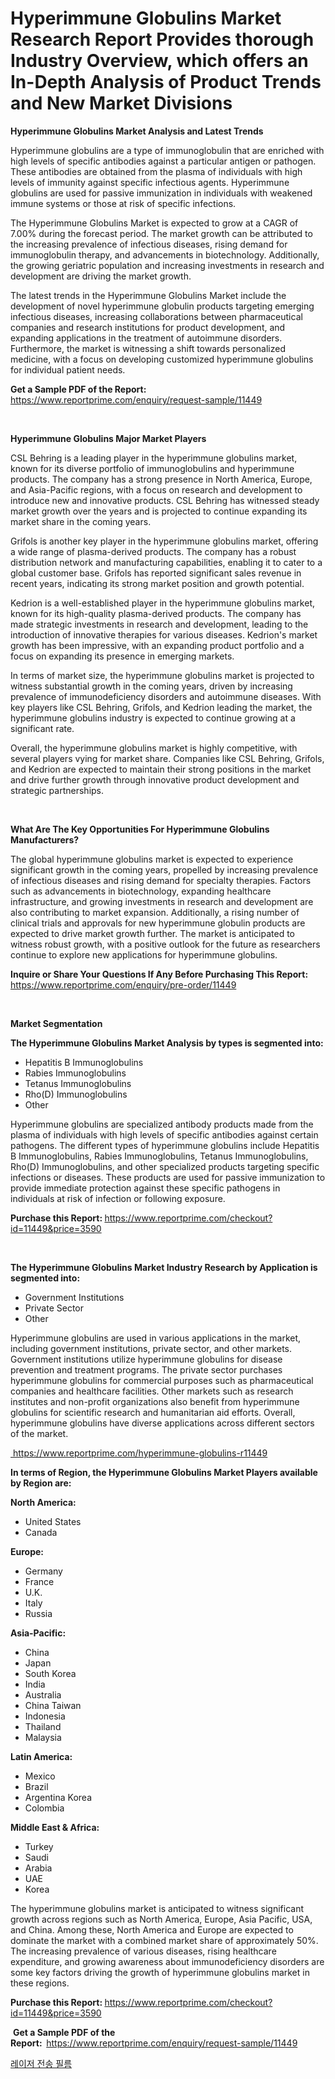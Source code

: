 <p><h1>Hyperimmune Globulins Market Research Report Provides thorough Industry Overview, which offers an In-Depth Analysis of Product Trends and New Market Divisions</h1></p><p><strong>Hyperimmune Globulins Market Analysis and Latest Trends</strong></p>
<p><p>Hyperimmune globulins are a type of immunoglobulin that are enriched with high levels of specific antibodies against a particular antigen or pathogen. These antibodies are obtained from the plasma of individuals with high levels of immunity against specific infectious agents. Hyperimmune globulins are used for passive immunization in individuals with weakened immune systems or those at risk of specific infections.</p><p>The Hyperimmune Globulins Market is expected to grow at a CAGR of 7.00% during the forecast period. The market growth can be attributed to the increasing prevalence of infectious diseases, rising demand for immunoglobulin therapy, and advancements in biotechnology. Additionally, the growing geriatric population and increasing investments in research and development are driving the market growth.</p><p>The latest trends in the Hyperimmune Globulins Market include the development of novel hyperimmune globulin products targeting emerging infectious diseases, increasing collaborations between pharmaceutical companies and research institutions for product development, and expanding applications in the treatment of autoimmune disorders. Furthermore, the market is witnessing a shift towards personalized medicine, with a focus on developing customized hyperimmune globulins for individual patient needs.</p></p>
<p><strong>Get a Sample PDF of the Report:&nbsp;</strong> <a href="https://www.reportprime.com/enquiry/request-sample/11449">https://www.reportprime.com/enquiry/request-sample/11449</a></p>
<p>&nbsp;</p>
<p><strong>Hyperimmune Globulins Major Market Players</strong></p>
<p><p>CSL Behring is a leading player in the hyperimmune globulins market, known for its diverse portfolio of immunoglobulins and hyperimmune products. The company has a strong presence in North America, Europe, and Asia-Pacific regions, with a focus on research and development to introduce new and innovative products. CSL Behring has witnessed steady market growth over the years and is projected to continue expanding its market share in the coming years.</p><p>Grifols is another key player in the hyperimmune globulins market, offering a wide range of plasma-derived products. The company has a robust distribution network and manufacturing capabilities, enabling it to cater to a global customer base. Grifols has reported significant sales revenue in recent years, indicating its strong market position and growth potential.</p><p>Kedrion is a well-established player in the hyperimmune globulins market, known for its high-quality plasma-derived products. The company has made strategic investments in research and development, leading to the introduction of innovative therapies for various diseases. Kedrion's market growth has been impressive, with an expanding product portfolio and a focus on expanding its presence in emerging markets.</p><p>In terms of market size, the hyperimmune globulins market is projected to witness substantial growth in the coming years, driven by increasing prevalence of immunodeficiency disorders and autoimmune diseases. With key players like CSL Behring, Grifols, and Kedrion leading the market, the hyperimmune globulins industry is expected to continue growing at a significant rate.</p><p>Overall, the hyperimmune globulins market is highly competitive, with several players vying for market share. Companies like CSL Behring, Grifols, and Kedrion are expected to maintain their strong positions in the market and drive further growth through innovative product development and strategic partnerships.</p></p>
<p>&nbsp;</p>
<p><strong>What Are The Key Opportunities For Hyperimmune Globulins Manufacturers?</strong></p>
<p><p>The global hyperimmune globulins market is expected to experience significant growth in the coming years, propelled by increasing prevalence of infectious diseases and rising demand for specialty therapies. Factors such as advancements in biotechnology, expanding healthcare infrastructure, and growing investments in research and development are also contributing to market expansion. Additionally, a rising number of clinical trials and approvals for new hyperimmune globulin products are expected to drive market growth further. The market is anticipated to witness robust growth, with a positive outlook for the future as researchers continue to explore new applications for hyperimmune globulins.</p></p>
<p><strong>Inquire or Share Your Questions If Any Before Purchasing This Report:</strong> <a href="https://www.reportprime.com/enquiry/pre-order/11449">https://www.reportprime.com/enquiry/pre-order/11449</a></p>
<p>&nbsp;</p>
<p><strong>Market Segmentation</strong></p>
<p><strong>The Hyperimmune Globulins Market Analysis by types is segmented into:</strong></p>
<p><ul><li>Hepatitis B Immunoglobulins</li><li>Rabies Immunoglobulins</li><li>Tetanus Immunoglobulins</li><li>Rho(D) Immunoglobulins</li><li>Other</li></ul></p>
<p><p>Hyperimmune globulins are specialized antibody products made from the plasma of individuals with high levels of specific antibodies against certain pathogens. The different types of hyperimmune globulins include Hepatitis B Immunoglobulins, Rabies Immunoglobulins, Tetanus Immunoglobulins, Rho(D) Immunoglobulins, and other specialized products targeting specific infections or diseases. These products are used for passive immunization to provide immediate protection against these specific pathogens in individuals at risk of infection or following exposure.</p></p>
<p><strong>Purchase this Report:&nbsp;</strong><a href="https://www.reportprime.com/checkout?id=11449&price=3590">https://www.reportprime.com/checkout?id=11449&price=3590</a></p>
<p>&nbsp;</p>
<p><strong>The Hyperimmune Globulins Market Industry Research by Application is segmented into:</strong></p>
<p><ul><li>Government Institutions</li><li>Private Sector</li><li>Other</li></ul></p>
<p><p>Hyperimmune globulins are used in various applications in the market, including government institutions, private sector, and other markets. Government institutions utilize hyperimmune globulins for disease prevention and treatment programs. The private sector purchases hyperimmune globulins for commercial purposes such as pharmaceutical companies and healthcare facilities. Other markets such as research institutes and non-profit organizations also benefit from hyperimmune globulins for scientific research and humanitarian aid efforts. Overall, hyperimmune globulins have diverse applications across different sectors of the market.</p></p>
<p><a href="https://www.reportprime.com/hyperimmune-globulins-r11449">&nbsp;https://www.reportprime.com/hyperimmune-globulins-r11449</a></p>
<p><strong>In terms of Region, the Hyperimmune Globulins Market Players available by Region are:</strong></p>
<p>
    <p> <strong> North America: </strong>
        <ul>
            <li>United States</li>
            <li>Canada</li>
        </ul>
        </p> 
    <p> <strong> Europe: </strong>
        <ul>
            <li>Germany</li>
            <li>France</li>
            <li>U.K.</li>
            <li>Italy</li>
            <li>Russia</li>
        </ul>
        </p> 
    <p> <strong> Asia-Pacific: </strong>
        <ul>
            <li>China</li>
            <li>Japan</li>
            <li>South Korea</li>
            <li>India</li>
            <li>Australia</li>
            <li>China Taiwan</li>
            <li>Indonesia</li>
            <li>Thailand</li>
            <li>Malaysia</li>
        </ul>
        </p> 
    <p> <strong> Latin America: </strong>
        <ul>
            <li>Mexico</li>
            <li>Brazil</li>
            <li>Argentina Korea</li>
            <li>Colombia</li>
        </ul>
        </p> 
    <p> <strong> Middle East & Africa: </strong>
        <ul>
            <li>Turkey</li>
            <li>Saudi</li>
            <li>Arabia</li>
            <li>UAE</li>
            <li>Korea</li>
        </ul>
    </p>
    </p>
<p><p>The hyperimmune globulins market is anticipated to witness significant growth across regions such as North America, Europe, Asia Pacific, USA, and China. Among these, North America and Europe are expected to dominate the market with a combined market share of approximately 50%. The increasing prevalence of various diseases, rising healthcare expenditure, and growing awareness about immunodeficiency disorders are some key factors driving the growth of hyperimmune globulins market in these regions.</p></p>
<p><strong>Purchase this Report: </strong><a href="https://www.reportprime.com/checkout?id=11449&price=3590">https://www.reportprime.com/checkout?id=11449&price=3590</a></p>
<p>&nbsp;<strong>Get a Sample PDF of the Report:&nbsp;&nbsp;</strong><a href="https://www.reportprime.com/enquiry/request-sample/11449">https://www.reportprime.com/enquiry/request-sample/11449</a></p>
<p><strong></strong></p>
<p><p><a href="https://medium.com/@gabrielblanda5656/%EB%A0%88%EC%9D%B4%EC%A0%80-%EC%A0%84%EC%82%AC-%ED%95%84%EB%A6%84-%EC%8B%9C%EC%9E%A5-%EB%8F%99%ED%96%A5-%EB%B0%8F-%EB%B6%84%EC%84%9D-%EB%AF%B8%EB%9E%98-%EC%84%B1%EC%9E%A5%EC%9D%84-%EC%9C%84%ED%95%9C-%EA%B8%B0%ED%9A%8C%EC%99%80-%EB%8F%84%EC%A0%84-2024-2031-cb1ccb6d06e1">레이저 전송 필름</a></p></p>